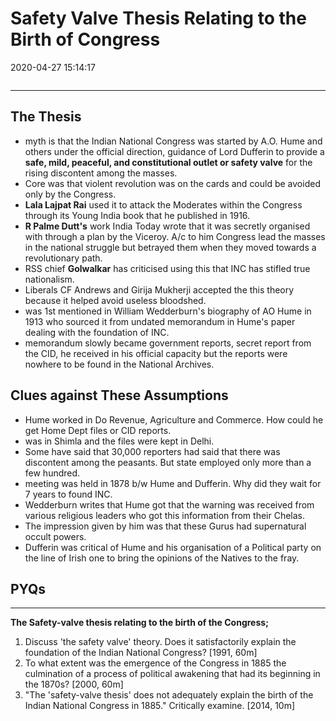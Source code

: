 # Safety Valve Thesis Relating to the Birth of Congress

2020-04-27 15:14:17

```toc
```

---

## The Thesis

- myth is that the Indian National Congress was started by A.O. Hume and others under the official direction, guidance of Lord Dufferin to provide a **safe, mild, peaceful, and constitutional outlet or safety valve** for the rising discontent among the masses.
- Core was that violent revolution was on the cards and could be avoided only by the Congress.
- **Lala Lajpat Rai** used it to attack the Moderates within the Congress through its Young India book that he published in 1916.
- **R Palme Dutt's** work India Today wrote that it was secretly organised with through a plan by the Viceroy. A/c to him Congress lead the masses in the national struggle but betrayed them when they moved towards a revolutionary path.
- RSS chief **Golwalkar** has criticised using this that INC has stifled true nationalism.
- Liberals CF Andrews and Girija Mukherji accepted the this theory because it helped avoid useless bloodshed.
- was 1st mentioned in William Wedderburn's biography of AO Hume in 1913 who sourced it from undated memorandum in Hume's paper dealing with the foundation of INC.
- memorandum slowly became government reports, secret report from the CID, he received in his official capacity but the reports were nowhere to be found in the National Archives.

## Clues against These Assumptions

- Hume worked in Do Revenue, Agriculture and Commerce. How could he get Home Dept files or CID reports.
- was in Shimla and the files were kept in Delhi.
- Some have said that 30,000 reporters had said that there was discontent among the peasants. But state employed only more than a few hundred.
- meeting was held in 1878 b/w Hume and Dufferin. Why did they wait for 7 years to found INC.
- Wedderburn writes that Hume got that the warning was received from various religious leaders who got this information from their Chelas.
- The impression given by him was that these Gurus had supernatural occult powers.
- Dufferin was critical of Hume and his organisation of a Political party on the line of Irish one to bring the opinions of the Natives to the fray.

## PYQs

---

**The Safety-valve thesis relating to the birth of the Congress;**

1. Discuss 'the safety valve' theory. Does it satisfactorily explain the foundation of the Indian National Congress? [1991, 60m]
2. To what extent was the emergence of the Congress in 1885 the culmination of a process of political awakening that had its beginning in the 1870s? [2000, 60m]
3. "The 'safety-valve thesis' does not adequately explain the birth of the Indian National
Congress in 1885." Critically examine. [2014, 10m]
